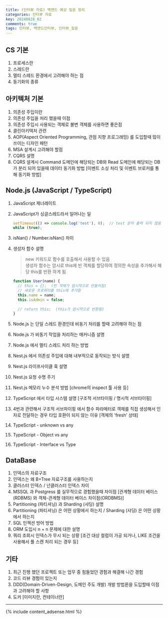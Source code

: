 ```yaml
---
title: (인터뷰 자료) 백앤드 예상 질문 정리
categories: 인터뷰 자료
key: 20240828_02
comments: true
tags: 인터뷰, 백앤드인터뷰, 인터뷰_질문
---
```


CS 기본
-

1. 프로세스란
2. 스레드란
3. 멀티 스레드 환경에서 고려해야 하는 점
4. 동기화의 종류

아키텍처 기본
-

1. 의존성 주입이란
2. 의존성 주입을 처리 했을때 이점
3. 의존성 주입시 사용되는 객체로 불변 객체를 사용하면 좋은점
4. 클린아키텍처 관련
5. AOP(Aspect Oriented Programming, 관점 지향 프로그래밍) 를 도입할때 많이 쓰이는 디자인 패턴
6. MSA 설계시 고려해야 할점
7. CQRS 설명
8. CQRS 설계시 Command 도메인에 해당되는 DB와 Read 도메인에 해당되는 DB가 분리 되어 있을때 데이터 동기화 방법 [이벤트 소싱 처리 및 이벤트 브로커를 통해 동기화 방법]

Node.js (JavaScript / TypeScript)
-

1. JavaScript 제너레이트
2. JavaScript가 싱글스레드라서 일어나는 일
   ```js
   setTimeout(() => console.log('test'), 0);  // test 문자 출력 되지 않음
   while (true);
   ```
3. isNan() / Number.isNan() 차이
4. 생성자 함수 설명
   > new 키워드로 함수를 호출해서 사용할 수 있음<br/>
   > 생성자 함수는 암시로 this에 빈 객체를 할당하여 정의한 속성을 추가해서 해당 this를 반환 하게 됨
   
   ```js
   function User(name) {
     // this = {};  (빈 객체가 암시적으로 만들어짐)
     // 새로운 프로퍼티를 this에 추가함
     this.name = name;
     this.isAdmin = false;
     
     // return this;  (this가 암시적으로 반환됨)
   }
   ```
6. Node.js 는 단일 스레드 환경인데 비동기 처리를 할때 고려해야 하는 점
7. Node.js 가 비동기 작업을 처리하는 매커니즘 설명
8. Node.js 에서 멀티 스레드 처리 하는 방법
9. Nest.js 에서 의존성 주입에 대해 내부적으로 동작되는 방식 설명
10. Nest.js 라이프사이클 훅 설명
11. Nest.js 요청 수명 주기
12. Nest.js 메모리 누수 분석 방법 [chrome의 inspect 툴 사용 등]
13. TypeScript 에서 타입 시스템 설명 [구조적 서브타이핑 / 명시적 서브타이핑]
14. 4번과 관련해서 구조적 서브파이핑 에서 함수 파라메터로 객체를 직접 생성해서 인자로 전달하는 경우 타입 호환이 되지 않는 이유 [객체의 'fresh' 상태]
15. TypeScript - unknown vs any
16. TypeScript - Object vs any
17. TypeScript - Interface vs Type

DataBase
-

1. 인덱스의 자료구조
2. 인덱스는 왜 B+Tree 자료구조를 사용하는지
3. 클러스터 인덱스 / 넌클러스터 인덱스 차이
4. MSSQL 과 Postgress 를 실무적으로 경험했을때 차이점 [관계형 데이터 베이스(RDBMS) 와 객체-관계형 데이터 베이스 차이점(ORDBMS)]
5. Partitioning (파티셔닝) 과 Sharding (샤딩) 설명
6. Partitioning (파티셔닝) 은 어떤 상황에서 하는지 / Sharding (샤딩) 은 어떤 상황에서 하는지
7. SQL 인젝션 방어 방법
8. ORM 도입시 n + n 문제에 대한 설명
9. 쿼리 조회시 인덱스가 무시 되는 상황 [조건 대상 컬럼이 가공 되거나, LIKE 조건을 사용해서 풀 스캔 처리 되는 경우 등]

기타
-

1. 최근 진행 했던 프로젝트 또는 업무 중 힘들었던 경험과 해결해 나간 경험
2. 코드 리뷰 경험이 있는지
3. DDD(Domain-Driven-Design, 도메인 주도 개발) 개발 방법론을 도입할때 이점과 고려해야 할 사항
4. 도커 [이미지란, 컨테이너란]


***



{% include content_adsense.html %}
